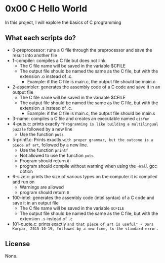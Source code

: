 # 0x00 C Hello World

In this project, I will explore the basics of C programming

## What each scripts do?

* 0-preprocessor: runs a C file through the preprocessor and save the result into another file
* 1-compiler: compiles a C file but does not link.
  * The C file name will be saved in the variable $CFILE
  * The output file should be named the same as the C file, but with the extension .o instead of .c.
    * Example: if the C file is main.c, the output file should be main.o
* 2-assembler: generates the assembly code of a C code and save it in an output file
  * The C file name will be saved in the variable $CFILE
  * The output file should be named the same as the C file, but with the extension .s instead of .c.
    * Example: if the C file is main.c, the output file should be main.s
* 3-name: compiles a C file and creates an executable named `cisfun`
* 4-puts.c: prints exactly `"Programming is like building a multilingual puzzle` followed by a new line
  * Use the function `puts`
* 5-printf.c: Prints exactly `with proper grammar, but the outcome is a piece of art`, followed by a new line.
  * Use the function `printf`
  * Not allowed to use the function `puts`
  * Program should return `0`
  * program should compile without warning when using the `-Wall` gcc option
* 6-size.c: prints the size of various types on the computer it is compiled and run on
  * Warnings are allowed
  * program should return `0`
* 100-intel: generates the assembly code (intel syntax) of a C code and save it in an output file
  * The C file name will be saved in the variable `$CFILE`
  * The output file should be named the same as the C file, but with the extension `.s` instead of `.c`
* 101-quote.c: prints exactly `and that piece of art is useful" - Dora Korpar, 2015-10-19, followed by a new line, to the standard error.`

## License

None.